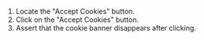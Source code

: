 1. Locate the "Accept Cookies" button.
2. Click on the "Accept Cookies" button.
3. Assert that the cookie banner disappears after clicking.